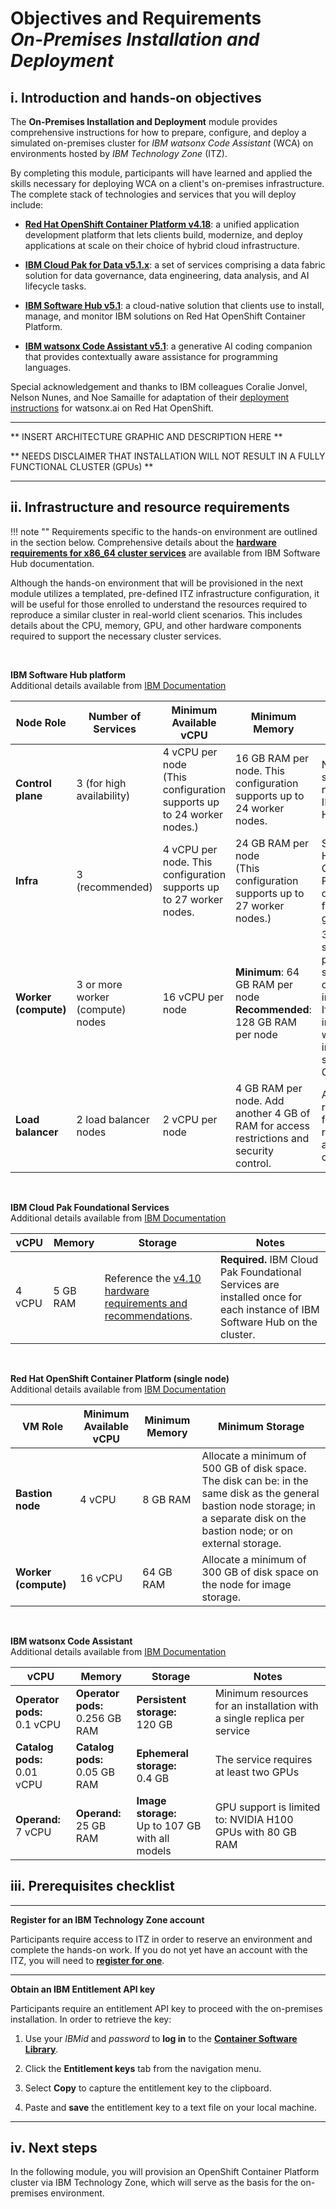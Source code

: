 # **Objectives and Requirements**</br>*On-Premises Installation and Deployment*

## **i. Introduction and hands-on objectives**

The **On-Premises Installation and Deployment** module provides comprehensive instructions for how to prepare, configure, and deploy a simulated on-premises cluster for *IBM watsonx Code Assistant* (WCA) on environments hosted by *IBM Technology Zone* (ITZ).

By completing this module, participants will have learned and applied the skills necessary for deploying WCA on a client's on-premises infrastructure. The complete stack of technologies and services that you will deploy include:

- <a href="https://docs.redhat.com/en/documentation/openshift_container_platform/4.18" target="_blank">**Red Hat OpenShift Container Platform v4.18**</a>: a unified application development platform that lets clients build, modernize, and deploy applications at scale on their choice of hybrid cloud infrastructure.

- <a href="https://www.ibm.com/docs/en/cloud-paks/cp-data/5.1.x" target="_blank">**IBM Cloud Pak for Data v5.1.x**</a>: a set of services comprising a data fabric solution for data governance, data engineering, data analysis, and AI lifecycle tasks.

- <a href="https://www.ibm.com/docs/en/software-hub/5.1.x" target="_blank">**IBM Software Hub v5.1**</a>: a cloud-native solution that clients use to install, manage, and monitor IBM solutions on Red Hat OpenShift Container Platform.

- <a href="https://www.ibm.com/docs/en/wx-code-assistant/5.1.x" target="_blank">**IBM watsonx Code Assistant v5.1**</a>: a generative AI coding companion that provides contextually aware assistance for programming languages.

Special acknowledgement and thanks to IBM colleagues Coralie Jonvel, Nelson Nunes, and Noe Samaille for adaptation of their <a href="https://github.ibm.com/CESC-Infrastructure-Services/Installation-CP4D-WatsonX" target="_blank">deployment instructions</a> for watsonx.ai on Red Hat OpenShift.

---

** INSERT ARCHITECTURE GRAPHIC AND DESCRIPTION HERE **

** NEEDS DISCLAIMER THAT INSTALLATION WILL NOT RESULT IN A FULLY FUNCTIONAL CLUSTER (GPUs) **

---

## **ii. Infrastructure and resource requirements**

!!! note ""
    Requirements specific to the hands-on environment are outlined in the section below. Comprehensive details about the <a href="https://www.ibm.com/docs/en/software-hub/5.1.x?topic=requirements-x86-64-hardware#services" target="_blank">**hardware requirements for x86_64 cluster services**</a> are available from IBM Software Hub documentation.
    
Although the hands-on environment that will be provisioned in the next module utilizes a templated, pre-defined ITZ infrastructure configuration, it will be useful for those enrolled to understand the resources required to reproduce a similar cluster in real-world client scenarios. This includes details about the CPU, memory, GPU, and other hardware components required to support the necessary cluster services.

</br>

**IBM Software Hub platform**
</br>Additional details available from <a href="https://www.ibm.com/docs/en/software-hub/5.1.x?topic=requirements-x86-64-hardware#platform" target="_blank">IBM Documentation</a>

| Node Role | Number of Services | Minimum Available vCPU | Minimum Memory | Minimum Storage |
| - | - | - | - | - |
| **Control plane** | 3 (for high availability) | 4 vCPU per node</br>(This configuration supports up to 24 worker nodes.) | 16 GB RAM per node. This configuration supports up to 24 worker nodes. | No additional storage is needed for IBM Software Hub. |
| **Infra** | 3 (recommended) | 4 vCPU per node. This configuration supports up to 27 worker nodes. | 24 GB RAM per node</br>(This configuration supports up to 27 worker nodes.) | See the Red Hat OpenShift Container Platform documentation for sizing guidance. |
| **Worker (compute)** | 3 or more worker (compute) nodes | 16 vCPU per node | **Minimum**: 64 GB RAM per node</br>**Recommended**: 128 GB RAM per node | 300 GB of storage space per node for storing container images locally. If you plan to install watsonx.ai, increase the storage to 500 GB per node. |
| **Load balancer** | 2 load balancer nodes | 2 vCPU per node | 4 GB RAM per node. Add another 4 GB of RAM for access restrictions and security control. | Add 100 GB of root storage for access restrictions and security control. |

</br>

**IBM Cloud Pak Foundational Services**
</br>Additional details available from <a href="https://www.ibm.com/docs/en/software-hub/5.1.x?topic=requirements-x86-64-hardware#instance-prereq__cpfs__title__1" target="_blank">IBM Documentation</a>

| vCPU | Memory | Storage | Notes |
| - | - | - | - |
| 4 vCPU | 5 GB RAM | Reference the <a href="https://www.ibm.com/docs/SSRV9V_4.10/installer/hardware_sizing_reqs.html" target="_blank">v4.10 hardware requirements and recommendations</a>. | **Required.** IBM Cloud Pak Foundational Services are installed once for each instance of IBM Software Hub on the cluster. |

</br>

**Red Hat OpenShift Container Platform (single node)**
</br>Additional details available from <a href="https://www.ibm.com/docs/en/software-hub/5.1.x?topic=requirements-x86-64-hardware#platform__sno-reqs__title__1" target="_blank">IBM Documentation</a>

| VM Role | Minimum Available vCPU | Minimum Memory | Minimum Storage |
| - | - | - | - |
| **Bastion node** | 4 vCPU | 8 GB RAM | Allocate a minimum of 500 GB of disk space. The disk can be: in the same disk as the general bastion node storage; in a separate disk on the bastion node; or on external storage. |
| **Worker (compute)** | 16 vCPU | 64 GB RAM | Allocate a minimum of 300 GB of disk space on the node for image storage. |

</br>

**IBM watsonx Code Assistant**
</br>Additional details available from <a href="https://www.ibm.com/docs/en/software-hub/5.1.x?topic=requirements-x86-64-hardware#services__wxca__title__1" target="_blank">IBM Documentation</a>

| vCPU                             | Memory                               | Storage                                              | Notes                                                                   |
| -------------------------------- | ------------------------------------ | ---------------------------------------------------- | ----------------------------------------------------------------------- |
| **Operator pods:** </br>0.1 vCPU | **Operator pods:** </br>0.256 GB RAM | **Persistent storage:** </br>120 GB                  | Minimum resources for an installation with a single replica per service |
| **Catalog pods:** </br>0.01 vCPU | **Catalog pods:** </br>0.05 GB RAM   | **Ephemeral storage:** </br>0.4 GB                   | The service requires at least two GPUs                                  |
| **Operand:** </br>7 vCPU         | **Operand:** </br>25 GB RAM          | **Image storage:** </br>Up to 107 GB with all models | GPU support is limited to: NVIDIA H100 GPUs with 80 GB RAM              |


## **iii. Prerequisites checklist**

---

**Register for an IBM Technology Zone account**

Participants require access to ITZ in order to reserve an environment and complete the hands-on work. If you do not yet have an account with the ITZ, you will need to <a href="https://techzone.ibm.com/" target="_blank">**register for one**</a>.

---

**Obtain an IBM Entitlement API key**

Participants require an entitlement API key to proceed with the on-premises installation. In order to retrieve the key:

1. Use your *IBMid* and *password* to **log in** to the <a href="https://myibm.ibm.com/products-services/containerlibrary" target="_blank">**Container Software Library**</a>.

2. Click the **Entitlement keys** tab from the navigation menu.

3. Select **Copy** to capture the entitlement key to the clipboard.

4. Paste and **save** the entitlement key to a text file on your local machine.
    
---

## **iv. Next steps**

In the following module, you will provision an OpenShift Container Platform cluster via IBM Technology Zone, which will serve as the basis for the on-premises environment.